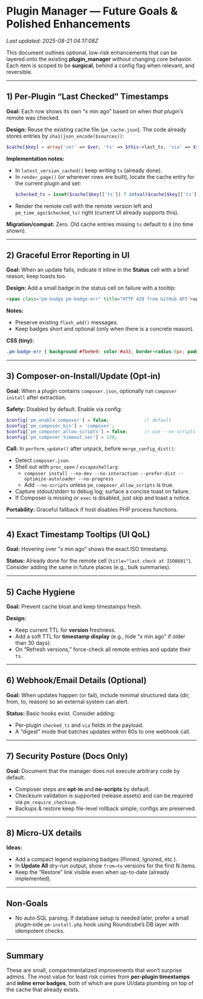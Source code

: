 # Plugin Manager — Future Goals & Polished Enhancements

_Last updated: 2025-08-21 04:17:08Z_

This document outlines optional, low-risk enhancements that can be layered onto the existing **plugin_manager** without changing core behavior. Each item is scoped to be **surgical**, behind a config flag when relevant, and reversible.

---

## 1) Per‑Plugin “Last Checked” Timestamps

**Goal:** Each row shows its own “x min ago” based on when _that plugin’s_ remote was checked.

**Design:** Reuse the existing cache file (`pm_cache.json`). The code already stores entries by `sha1(json_encode($sources))`:
```php
$cache[$key] = array('ver' => $ver, 'ts' => $this->last_ts, 'via' => $this->last_via, 'reason' => $this->last_reason);
```
**Implementation notes:**
- In `latest_version_cached()` keep writing `ts` (already done).
- In `render_page()` (or wherever rows are built), locate the cache entry for the current plugin and set:
  ```php
  $checked_ts = isset($cache[$key]['ts']) ? intval($cache[$key]['ts']) : 0;
  ```
- Render the remote cell with the remote version left and `pm_time_ago($checked_ts)` right (current UI already supports this).

**Migration/compat:** Zero. Old cache entries missing `ts` default to `0` (no time shown).

---

## 2) Graceful Error Reporting in UI

**Goal:** When an update fails, indicate it inline in the **Status** cell with a brief reason; keep toasts too.

**Design:** Add a small badge in the status cell on failure with a tooltip:
```html
<span class="pm-badge pm-badge-err" title="HTTP 429 from GitHub API">update failed</span>
```
**Notes:**
- Preserve existing `flash_add()` messages.
- Keep badges short and optional (only when there is a concrete reason).

**CSS (tiny):**
```css
.pm-badge-err { background:#fbe9e9; color:#a33; border-radius:8px; padding:1px 6px; font-size:80%; }
```

---

## 3) Composer-on-Install/Update (Opt‑in)

**Goal:** When a plugin contains `composer.json`, optionally run `composer install` after extraction.

**Safety:** Disabled by default. Enable via config:
```php
$config['pm_enable_composer'] = false;             // default
$config['pm_composer_bin'] = 'composer';
$config['pm_composer_allow_scripts'] = false;      // use --no-scripts unless true
$config['pm_composer_timeout_sec'] = 120;
```

**Call:** In `perform_update()` after unpack, before `merge_config_dist()`:
- Detect `composer.json`.
- Shell out with `proc_open` / `escapeshellarg`:
  - `composer install --no-dev --no-interaction --prefer-dist --optimize-autoloader --no-progress`
  - Add `--no-scripts` unless `pm_composer_allow_scripts` is true.
- Capture stdout/stderr to debug log; surface a concise toast on failure.
- If Composer is missing or `exec` is disabled, just skip and toast a notice.

**Portability:** Graceful fallback if host disables PHP process functions.

---

## 4) Exact Timestamp Tooltips (UI QoL)

**Goal:** Hovering over “x min ago” shows the exact ISO timestamp.

**Status:** Already done for the remote cell (`title="last check at ISO8601"`). Consider adding the same in future places (e.g., bulk summaries).

---

## 5) Cache Hygiene

**Goal:** Prevent cache bloat and keep timestamps fresh.

**Design:**
- Keep current TTL for **version** freshness.
- Add a soft TTL for **timestamp display** (e.g., hide “x min ago” if older than 30 days).
- On “Refresh versions,” force-check all remote entries and update their `ts`.

---

## 6) Webhook/Email Details (Optional)

**Goal:** When updates happen (or fail), include minimal structured data (dir, from, to, reason) so an external system can alert.

**Status:** Basic hooks exist. Consider adding:
- Per-plugin `checked_ts` and `via` fields in the payload.
- A “digest” mode that batches updates within 60s to one webhook call.

---

## 7) Security Posture (Docs Only)

**Goal:** Document that the manager does not execute arbitrary code by default.
- Composer steps are **opt‑in** and **no‑scripts** by default.
- Checksum validation is supported (release assets) and can be required via `pm_require_checksum`.
- Backups & restore keep file-level rollback simple; configs are preserved.

---

## 8) Micro‑UX details

**Ideas:**
- Add a compact legend explaining badges (Pinned, Ignored, etc.).
- In **Update All** dry-run output, show `from→to` versions for the first N items.
- Keep the “Restore” link visible even when up-to-date (already implemented).

---

## Non‑Goals

- No auto‑SQL parsing. If database setup is needed later, prefer a small plugin‑side `pm-install.php` hook using Roundcube’s DB layer with idempotent checks.

---

## Summary

These are small, compartmentalized improvements that won’t surprise admins. The most value for least risk comes from **per‑plugin timestamps** and **inline error badges**, both of which are pure UI/data plumbing on top of the cache that already exists.
